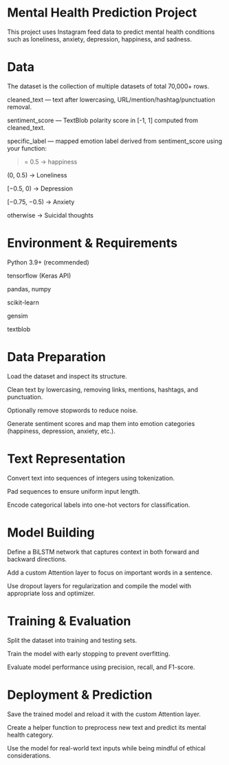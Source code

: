 # Mental Health Prediction Project

This project uses Instagram feed data to predict mental health conditions such as loneliness, anxiety, depression, happiness, and sadness.

# Data

The dataset is the collection of multiple datasets of total 70,000+ rows.
  
cleaned_text — text after lowercasing, URL/mention/hashtag/punctuation removal.

sentiment_score — TextBlob polarity score in [-1, 1] computed from cleaned_text.

specific_label — mapped emotion label derived from sentiment_score using your function:

>= 0.5 → happiness

(0, 0.5) → Loneliness

[−0.5, 0) → Depression

[−0.75, −0.5) → Anxiety

otherwise → Suicidal thoughts

# Environment & Requirements

Python 3.9+ (recommended)

tensorflow (Keras API)

pandas, numpy

scikit-learn

gensim

textblob

# Data Preparation

Load the dataset and inspect its structure.

Clean text by lowercasing, removing links, mentions, hashtags, and punctuation.

Optionally remove stopwords to reduce noise.

Generate sentiment scores and map them into emotion categories (happiness, depression, anxiety, etc.).

# Text Representation

Convert text into sequences of integers using tokenization.

Pad sequences to ensure uniform input length.

Encode categorical labels into one-hot vectors for classification.

# Model Building

Define a BiLSTM network that captures context in both forward and backward directions.

Add a custom Attention layer to focus on important words in a sentence.

Use dropout layers for regularization and compile the model with appropriate loss and optimizer.

# Training & Evaluation

Split the dataset into training and testing sets.

Train the model with early stopping to prevent overfitting.

Evaluate model performance using precision, recall, and F1-score.

# Deployment & Prediction

Save the trained model and reload it with the custom Attention layer.

Create a helper function to preprocess new text and predict its mental health category.

Use the model for real-world text inputs while being mindful of ethical considerations.

